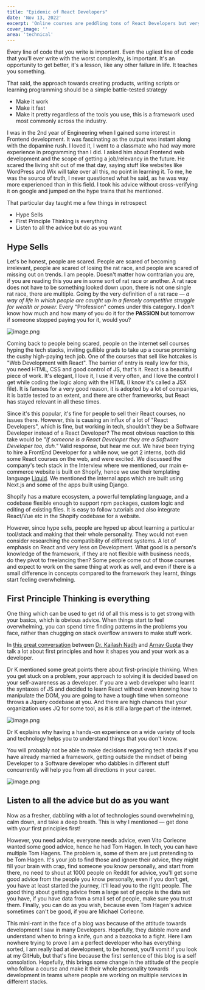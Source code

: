 ```yaml
---
title: "Epidemic of React Developers"
date: 'Nov 13, 2022'
excerpt: 'Online courses are peddling tons of React Developers but very few Software Developers'
cover_image: ''
area: 'technical'
---
```


Every line of code that you write is important. Even the ugliest line of code that you'll ever write with the worst complexity, is important.
It's an opportunity to get better, it's a lesson, like any other failure in life. It teaches you something.

That said, the approach towards creating products, writing scripts or learning programming should be a simple battle-tested strategy
- Make it work
- Make it fast
- Make it pretty
regardless of the tools you use, this is a framework used most commonly across the industry.

I was in the 2nd year of Engineering when I gained some interest in Frontend development. It was fascinating as the output was instant along with the dopamine rush. I loved it, I went to a classmate who had way more experience in programming than I did. I asked him about Frontend web development and the scope of getting a job/relevancy in the future. 
He scared the living shit out of me that day, saying stuff like websites like WordPress and Wix will take over all this, no point in learning it. 
To me, he was the source of truth, I never questioned what he said, as he was way more experienced than in this field. I took his advice without cross-verifying it on google and jumped on the hype trains that he mentioned. 

That particular day taught me a few things in retrospect
- Hype Sells
- First Principle Thinking is everything
- Listen to all the advice but do as you want

## Hype Sells

Let's be honest, people are scared. People are scared of becoming irrelevant, people are scared of losing the rat race, and people are scared of missing out on trends. I am people. Doesn't matter how contrarian you are, if you are reading this you are in some sort of rat race or another. A rat race does not have to be something looked down upon, there is not one single rat race, there are multiple. Going by the very definition of a rat race —
_a way of life in which people are caught up in a fiercely competitive struggle for wealth or power._ Every "Profession" comes under this category. I don't know how much and how many of you do it for the **PASSION** but tomorrow if someone stopped paying you for it, would you?

![image.png](https://cdn.hashnode.com/res/hashnode/image/upload/v1668285944130/EzrrMYHXa.png)

Coming back to people being scared, people on the internet sell courses hyping the tech stacks, inviting gullible grads to take up a course promising the cushy high-paying tech job. One of the courses that sell like hotcakes is "Web Development with React".
The barrier of entry is really low for this, you need HTML, CSS and good control of JS, that's it. 
React is a beautiful piece of work. It's elegant, I love it, I use it very often, and I love the control I get while coding the logic along with the HTML (I know it's called a JSX file). It is famous for a very good reason, it is adopted by a lot of companies, it is battle tested to an extent, and there are other frameworks, but React has stayed relevant in all these times.

Since it's this popular, it's fine for people to sell their React courses, no issues there. 
However, this is causing an influx of a lot of "React Developers", which is fine, but working in tech, shouldn't they be a Software Developer instead of a React Developer? 
The most obvious reaction to this take would be _"If someone is a React Developer they are a Software Developer too, duh."_
Valid response, but hear me out. We have been trying to hire a FrontEnd Developer for a while now, we got 2 interns, both did some React courses on the web, and were excited. We discussed the company's tech stack in the Interview where we mentioned, our main e-commerce website is built on Shopify, hence we use their templating language [Liquid](https://shopify.dev/api/liquid). We mentioned the internal apps which are built using Next.js and some of the apps built using Django. 

Shopify has a mature ecosystem, a powerful templating language, and a codebase flexible enough to support npm packages, custom logic and editing of existing files.
It is easy to follow tutorials and also integrate React/Vue etc in the Shopify codebase for a website.

However, since hype sells, people are hyped up about learning a particular tool/stack and making that their whole personality. They would not even consider researching the compatibility of different systems. A lot of emphasis on React and very less on Development. 
What good is a person's knowledge of the framework, if they are not flexible with business needs, do they pivot to freelancing then?
Some people come out of those courses and expect to work on the same thing at work as well, and even if there is a small difference in concepts compared to the framework they learnt, things start feeling overwhelming.

## First Principle Thinking is everything
One thing which can be used to get rid of all this mess is to get strong with your basics, which is obvious advice. When things start to feel overwhelming, you can spend time finding patterns in the problems you face, rather than chugging on stack overflow answers to make stuff work.

In [this great conversation](https://youtu.be/Aawk_wg_VYY?t=2384) between [Dr. Kailash Nadh](https://github.com/knadh) and [Arnav Gupta](https://www.linkedin.com/in/arnavgupta) they talk a lot about first principles and how it shapes you and your work as a developer.

Dr K mentioned some great points there about first-principle thinking. When you get stuck on a problem, your approach to solving it is decided based on your self-awareness as a developer. If you are a web developer who learnt the syntaxes of JS and decided to learn React without even knowing how to manipulate the DOM, you are going to have a tough time when someone throws a Jquery codebase at you.
And there are high chances that your organization uses JQ for some tool, as it is still a large part of the internet.

![image.png](https://cdn.hashnode.com/res/hashnode/image/upload/v1668288871796/nXhGnIDtF.png)

Dr K explains why having a hands-on experience on a wide variety of tools and technology helps you to understand things that you don't know. 

You will probably not be able to make decisions regarding tech stacks if you have already married a framework, getting outside the mindset of being <Hyped Framework> Developer to a Software developer who dabbles in different stuff concurrently will help you from all directions in your career.

![image.png](https://cdn.hashnode.com/res/hashnode/image/upload/v1668284384643/pNiIcRxCR.png)


## Listen to all the advice but do as you want

Now as a fresher, dabbling with a lot of technologies sound overwhelming, calm down, and take a deep breath. This is why I mentioned — get done with your first principles first!

However, you need advice, everyone needs advice, even Vito Corleone wanted some good advice, hence he had Tom Hagen. 
In tech, you can have multiple Tom Hagens. The problem is, some of them are just pretending to be Tom Hagen. It's your job to find those and ignore their advice, they might fill your brain with crap, find someone you know personally, and start from there, no need to shout at 1000 people on Reddit for advice, you'll get some good advice from the people you know personally, even if you don't get, you have at least started the journey, it'll lead you to the right people.
The good thing about getting advice from a large set of people is the data set you have, if you have data from a small set of people, make sure you trust them. Finally, you can do as you wish, because even Tom Hagen's advice sometimes can't be good, if you are Michael Corleone.


This mini-rant in the face of a blog was because of the attitude towards development I saw in many <Hyped Framework> Developers. Hopefully, they dabble more and understand when to bring a knife, gun and a bazooka to a fight. 
Here I am nowhere trying to prove I am a perfect developer who has everything sorted, I am really bad at development, to be honest, you'll vomit if you look at my GitHub, but that's fine because the first sentence of this blog is a self consolation. Hopefully, this brings some change in the attitude of the people who follow a course and make it their whole personality towards development in teams where people are working on multiple services in different stacks.


